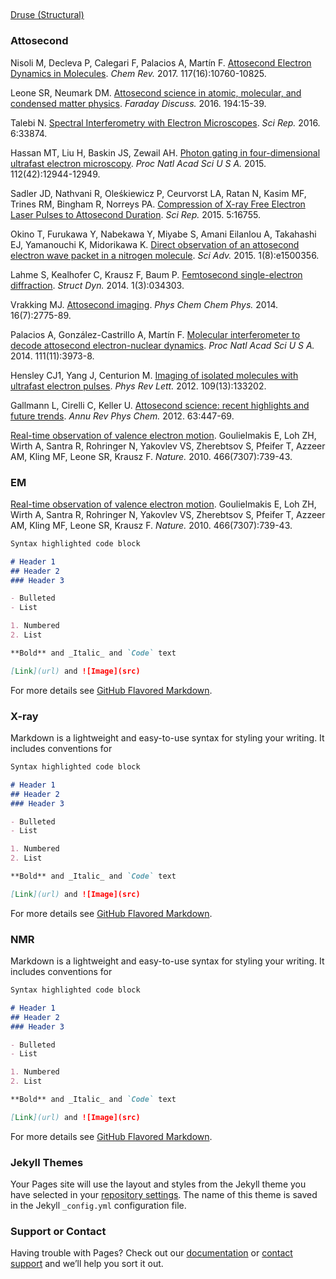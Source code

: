 ##

[Druse (Structural)](https://drusestructural.github.io/) 

### Attosecond


Nisoli M, Decleva P, Calegari F, Palacios A, Martín F. 
[Attosecond Electron Dynamics in Molecules](https://www.ncbi.nlm.nih.gov/pubmed/28488433). 
_Chem Rev._ 2017. 117(16):10760-10825.

Leone SR, Neumark DM. 
[Attosecond science in atomic, molecular, and condensed matter physics](https://www.ncbi.nlm.nih.gov/pubmed/27711856). 
_Faraday Discuss._ 2016. 194:15-39.

Talebi N. 
[Spectral Interferometry with Electron Microscopes](https://www.ncbi.nlm.nih.gov/pubmed/27649932). 
_Sci Rep._ 2016. 6:33874.

Hassan MT, Liu H, Baskin JS, Zewail AH. 
[Photon gating in four-dimensional ultrafast electron microscopy](https://www.ncbi.nlm.nih.gov/pubmed/26438835). 
_Proc Natl Acad Sci U S A._ 2015. 112(42):12944-12949.

Sadler JD, Nathvani R, Oleśkiewicz P, Ceurvorst LA, Ratan N, Kasim MF, Trines RM, Bingham R, Norreys PA. 
[Compression of X-ray Free Electron Laser Pulses to Attosecond Duration](https://www.ncbi.nlm.nih.gov/pubmed/26568520). 
_Sci Rep._ 2015. 5:16755.

Okino T, Furukawa Y, Nabekawa Y, Miyabe S, Amani Eilanlou A, Takahashi EJ, Yamanouchi K, Midorikawa K.
[Direct observation of an attosecond electron wave packet in a nitrogen molecule](https://www.ncbi.nlm.nih.gov/pubmed/26601262).
_Sci Adv._ 2015. 1(8):e1500356.

Lahme S, Kealhofer C, Krausz F, Baum P.
[Femtosecond single-electron diffraction](https://www.ncbi.nlm.nih.gov/pubmed/26798778).
_Struct Dyn._ 2014. 1(3):034303.

Vrakking MJ.
[Attosecond imaging](https://www.ncbi.nlm.nih.gov/pubmed/24398785).
_Phys Chem Chem Phys._ 2014. 16(7):2775-89.

Palacios A, González-Castrillo A, Martín F.
[Molecular interferometer to decode attosecond electron-nuclear dynamics](https://www.ncbi.nlm.nih.gov/pubmed/24591647).
_Proc Natl Acad Sci U S A._ 2014. 111(11):3973-8.

Hensley CJ1, Yang J, Centurion M.
[Imaging of isolated molecules with ultrafast electron pulses](https://www.ncbi.nlm.nih.gov/pubmed/23030087).
_Phys Rev Lett._ 2012. 109(13):133202.

Gallmann L, Cirelli C, Keller U.
[Attosecond science: recent highlights and future trends](https://www.ncbi.nlm.nih.gov/pubmed/22404594).
_Annu Rev Phys Chem._ 2012. 63:447-69.

[Real-time observation of valence electron motion](https://www.ncbi.nlm.nih.gov/pubmed/20686571).
Goulielmakis E, Loh ZH, Wirth A, Santra R, Rohringer N, Yakovlev VS, Zherebtsov S, Pfeifer T, Azzeer AM, Kling MF, Leone SR, Krausz F.
_Nature._ 2010. 466(7307):739-43.


### EM

[Real-time observation of valence electron motion](https://www.ncbi.nlm.nih.gov/pubmed/20686571).
Goulielmakis E, Loh ZH, Wirth A, Santra R, Rohringer N, Yakovlev VS, Zherebtsov S, Pfeifer T, Azzeer AM, Kling MF, Leone SR, Krausz F.
_Nature._ 2010. 466(7307):739-43.

```markdown
Syntax highlighted code block

# Header 1
## Header 2
### Header 3

- Bulleted
- List

1. Numbered
2. List

**Bold** and _Italic_ and `Code` text

[Link](url) and ![Image](src)
```

For more details see [GitHub Flavored Markdown](https://guides.github.com/features/mastering-markdown/).

### X-ray

Markdown is a lightweight and easy-to-use syntax for styling your writing. It includes conventions for

```markdown
Syntax highlighted code block

# Header 1
## Header 2
### Header 3

- Bulleted
- List

1. Numbered
2. List

**Bold** and _Italic_ and `Code` text

[Link](url) and ![Image](src)
```

For more details see [GitHub Flavored Markdown](https://guides.github.com/features/mastering-markdown/).

### NMR

Markdown is a lightweight and easy-to-use syntax for styling your writing. It includes conventions for

```markdown
Syntax highlighted code block

# Header 1
## Header 2
### Header 3

- Bulleted
- List

1. Numbered
2. List

**Bold** and _Italic_ and `Code` text

[Link](url) and ![Image](src)
```

For more details see [GitHub Flavored Markdown](https://guides.github.com/features/mastering-markdown/).


### Jekyll Themes

Your Pages site will use the layout and styles from the Jekyll theme you have selected in your [repository settings](https://github.com/DruseStructural/drusestructural.github.io/settings). The name of this theme is saved in the Jekyll `_config.yml` configuration file.

### Support or Contact

Having trouble with Pages? Check out our [documentation](https://help.github.com/categories/github-pages-basics/) or [contact support](https://github.com/contact) and we’ll help you sort it out.
